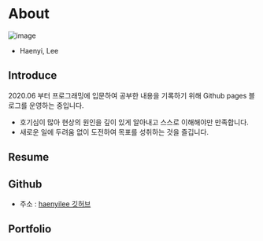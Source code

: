 # About

![image](https://user-images.githubusercontent.com/66978721/103251489-2f3ae400-49bc-11eb-8043-36f9c2718aa5.png) 
- Haenyi, Lee

## Introduce

2020.06 부터 프로그래밍에 입문하여 공부한 내용을 기록하기 위해 Github pages 블로그를 운영하는 중입니다. 

- 호기심이 많아 현상의 원인을 깊이 있게 알아내고 스스로 이해해야만 만족합니다.
- 새로운 일에 두려움 없이 도전하여 목표를 성취하는 것을 즐깁니다.

## Resume

## Github
- 주소 : [haenyilee 깃허브](https://github.com/haenyilee)

## Portfolio
